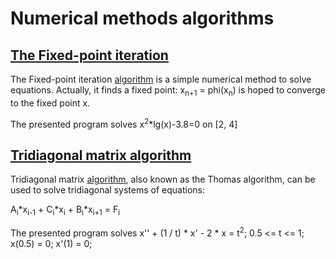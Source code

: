# Numerical methods algorithms

## [The Fixed-point iteration](/numerical/fixedpoint.c)

The Fixed-point iteration [algorithm](https://en.wikipedia.org/wiki/Fixed-point_iteration) is a simple numerical method  to solve equations. Actually, it finds a fixed point: x<sub>n+1</sub> = phi(x<sub>n</sub>) is hoped to converge to the fixed point x.

The presented program solves x<sup>2</sup>*lg(x)-3.8=0 on [2, 4]

## [Tridiagonal matrix algorithm](/numerical/tridiagonal.c)

Tridiagonal matrix [algorithm](https://en.wikipedia.org/wiki/Tridiagonal_matrix_algorithm), also known as the Thomas algorithm, can be used to solve tridiagonal systems of equations:

A<sub>i</sub>*x<sub>i-1</sub> + C<sub>i</sub>*x<sub>i</sub> + B<sub>i</sub>*x<sub>i+1</sub> = F<sub>i</sub>

The presented program solves x'' + (1 / t) * x' - 2 * x = t<sup>2</sup>; 0.5 <= t <= 1; x(0.5) = 0; x'(1) = 0;



